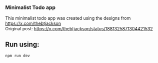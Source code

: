 ### Minimalist Todo app
This minimalist todo app was created using the designs from https://x.com/thebtjackson
<br>
Original post: https://x.com/thebtjackson/status/1881325871304421532

## Run using:
```npm run dev```
